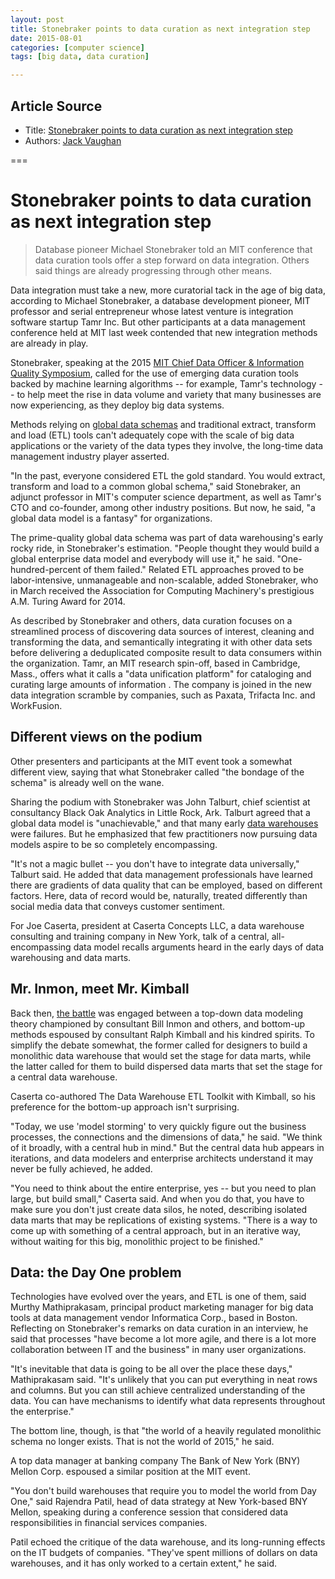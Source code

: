 ```yaml
---
layout: post
title: Stonebraker points to data curation as next integration step
date: 2015-08-01
categories: [computer science]
tags: [big data, data curation]

---
```


## Article Source
* Title: [Stonebraker points to data curation as next integration step](http://searchdatamanagement.techtarget.com/news/4500250976/Stonebraker-points-to-data-curation-as-next-integration-step?__scoop_post=40f24480-38c5-11e5-efc2-00221934899c&__scoop_topic=2632592#__scoop_post=40f24480-38c5-11e5-efc2-00221934899c&__scoop_topic=2632592)
* Authors: [Jack Vaughan](http://www.techtarget.com/contributor/Jack-Vaughan)

===


# Stonebraker points to data curation as next integration step

> Database pioneer Michael Stonebraker told an MIT conference that data curation tools offer a step forward on data integration. Others said things are already progressing through other means.

Data integration must take a new, more curatorial tack in the age of big data, according to Michael Stonebraker, a database development pioneer, MIT professor and serial entrepreneur whose latest venture is integration software startup Tamr Inc. But other participants at a data management conference held at MIT last week contended that new integration methods are already in play.

Stonebraker, speaking at the 2015 [MIT Chief Data Officer & Information Quality Symposium](http://www.mitcdoiq.org/), called for the use of emerging data curation tools backed by machine learning algorithms -- for example, Tamr's technology -- to help meet the rise in data volume and variety that many businesses are now experiencing, as they deploy big data systems.

Methods relying on [global data schemas](http://searchdatamanagement.techtarget.com/tutorial/MDM-design-MDM-deployment-options-and-MDM-hierarchy) and traditional extract, transform and load (ETL) tools can't adequately cope with the scale of big data applications or the variety of the data types they involve, the long-time data management industry player asserted.

"In the past, everyone considered ETL the gold standard. You would extract, transform and load to a common global schema," said Stonebraker, an adjunct professor in MIT's computer science department, as well as Tamr's CTO and co-founder, among other industry positions. But now, he said, "a global data model is a fantasy" for organizations.

The prime-quality global data schema was part of data warehousing's early rocky ride, in Stonebraker's estimation. "People thought they would build a global enterprise data model and everybody will use it," he said. "One-hundred-percent of them failed." Related ETL approaches proved to be labor-intensive, unmanageable and non-scalable, added Stonebraker, who in March received the Association for Computing Machinery's prestigious A.M. Turing Award for 2014.

As described by Stonebraker and others, data curation focuses on a streamlined process of discovering data sources of interest, cleaning and transforming the data, and semantically integrating it with other data sets before delivering a deduplicated composite result to data consumers within the organization. Tamr, an MIT research spin-off, based in Cambridge, Mass., offers what it calls a "data unification platform" for cataloging and curating large amounts of information . The company is joined in the new data integration scramble by companies, such as Paxata, Trifacta Inc. and WorkFusion.


## Different views on the podium

Other presenters and participants at the MIT event took a somewhat different view, saying that what Stonebraker called "the bondage of the schema" is already well on the wane.

Sharing the podium with Stonebraker was John Talburt, chief scientist at consultancy Black Oak Analytics in Little Rock, Ark. Talburt agreed that a global data model is "unachievable," and that many early [data warehouses](http://searchdatamanagement.techtarget.com/ehandbook/Data-warehouse-systems-learn-new-tricks-to-stay-relevant) were failures. But he emphasized that few practitioners now pursuing data models aspire to be so completely encompassing.

"It's not a magic bullet -- you don't have to integrate data universally," Talburt said. He added that data management professionals have learned there are gradients of data quality that can be employed, based on different factors. Here, data of record would be, naturally, treated differently than social media data that conveys customer sentiment.

For Joe Caserta, president at Caserta Concepts LLC, a data warehouse consulting and training company in New York, talk of a central, all-encompassing data model recalls arguments heard in the early days of data warehousing and data marts.

## Mr. Inmon, meet Mr. Kimball

Back then, [the battle](http://searchbusinessintelligence.techtarget.in/tip/Inmon-vs-Kimball-Which-approach-is-suitable-for-your-data-warehouse) was engaged between a top-down data modeling theory championed by consultant Bill Inmon and others, and bottom-up methods espoused by consultant Ralph Kimball and his kindred spirits. To simplify the debate somewhat, the former called for designers to build a monolithic data warehouse that would set the stage for data marts, while the latter called for them to build dispersed data marts that set the stage for a central data warehouse.

Caserta co-authored The Data Warehouse ETL Toolkit with Kimball, so his preference for the bottom-up approach isn't surprising.

"Today, we use 'model storming' to very quickly figure out the business processes, the connections and the dimensions of data," he said. "We think of it broadly, with a central hub in mind." But the central data hub appears in iterations, and data modelers and enterprise architects understand it may never be fully achieved, he added.

"You need to think about the entire enterprise, yes -- but you need to plan large, but build small," Caserta said. And when you do that, you have to make sure you don't just create data silos, he noted, describing isolated data marts that may be replications of existing systems. "There is a way to come up with something of a central approach, but in an iterative way, without waiting for this big, monolithic project to be finished."

## Data: the Day One problem

Technologies have evolved over the years, and ETL is one of them, said Murthy Mathiprakasam, principal product marketing manager for big data tools at data management vendor Informatica Corp., based in Boston. Reflecting on Stonebraker's remarks on data curation in an interview, he said that processes "have become a lot more agile, and there is a lot more collaboration between IT and the business" in many user organizations.

"It's inevitable that data is going to be all over the place these days," Mathiprakasam said. "It's unlikely that you can put everything in neat rows and columns. But you can still achieve centralized understanding of the data. You can have mechanisms to identify what data represents throughout the enterprise."

The bottom line, though, is that "the world of a heavily regulated monolithic schema no longer exists. That is not the world of 2015," he said.

A top data manager at banking company The Bank of New York (BNY) Mellon Corp. espoused a similar position at the MIT event.

"You don't build warehouses that require you to model the world from Day One," said Rajendra Patil, head of data strategy at New York-based BNY Mellon, speaking during a conference session that considered data responsibilities in financial services companies.

Patil echoed the critique of the data warehouse, and its long-running effects on the IT budgets of companies. "They've spent millions of dollars on data warehouses, and it has only worked to a certain extent," he said.



